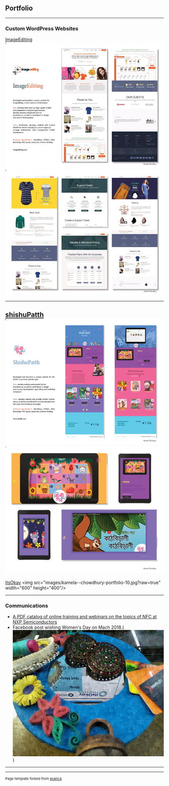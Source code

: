 ## Portfolio

---

### Custom WordPress Websites 

[ImageEditing](https://imageediting.com/)
<img src="images/kamela--chowdhury-portfolio-04.jpg?raw=true" width="600" height="400"/>
<img src="images/kamela--chowdhury-portfolio-05.jpg?raw=true" width="600" height="400"/>

---
[shishuPatth](https://www.shishupatth.com/)
<img src="images/kamela--chowdhury-portfolio-06.jpg?raw=true" width="600" height="400"/>
<img src="images/kamela--chowdhury-portfolio-07.jpg?raw=true" width="600" height="400"/>
---
[ItsOkay]([http://example.com/](http://itsokaybd.com/))
<img src="images/kamela--chowdhury-portfolio-10.jpg?raw=true" width="600" height="400"/>

---

### Communications

- [A PDF catalog of online training and webinars on the topics of NFC at NXP Semiconductors](https://www.nxp.com/docs/en/product-brief/NFC-TRAINING-AND-SUPPORT-CATALOG.pdf)
- Facebook post wishing Women's Day on Mach 2018.([<img src="images/ItsOkayBDWomensDayFBpost2018.jpg?raw=true" width="600" height="400"/>](https://www.facebook.com/itsokaybd/photos/pb.100064762326960.-2207520000/1802677966701579/?type=3)) 
---




---
<p style="font-size:11px">Page template forked from <a href="https://github.com/evanca/quick-portfolio">evanca</a></p>
<!-- Remove above link if you don't want to attibute -->
